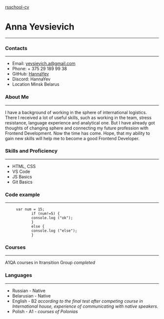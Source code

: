 
[rsschool-cv](https://github.com/HannaYev/rsschool-cv/tree/gh-pages#rsschool-cv)


# Anna Yevsievich
_____

### Contacts
_____
* Email: yevsievich.a@gmail.com
* Phone: + 375 29 189 99 38
* GitHub: [HannaYev](https://github.com/HannaYev)
* Discord: HannaYev
* Location Minsk Belarus

### About Me
_____
I have a background of working in the sphere of international logistics. There I received a lot of useful skills, such as working in the team, stress resistance, language experience and analytical one. But I have already got thoughts of changing sphere and connecting my future profession with Frontend Development. Now the time has come. 
Hope, that my ability to gain new skills will help me to become a good Frontend Developer.

### Skills and Proficiency
_____
* HTML, CSS
* VS Code 
* JS Basics 
* Git Basics 

### Code example
_____
```
     var num = 15;
            if (num!=5) {
            console.log ("ok");
            }
            else {
            console.log ("else");
            }
```
               
### Courses
_____
A1QA courses in Itransition Group *completed*

### Languages
_____
* Russian - Native
* Belarusian - Native
* English  - B2  *according to the final test after competing course in International house, experience of communicating with native speakers.*
* Polish - A1  - *courses of Polonias*
